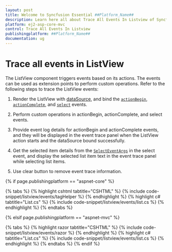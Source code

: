 ```yaml
---
layout: post
title: Welcome to Syncfusion Essential ##Platform_Name##
description: Learn here all about Trace All Events In Listview of Syncfusion Essential ##Platform_Name## widgets based on HTML5 and jQuery.
platform: ej2-asp-core-mvc
control: Trace All Events In Listview
publishingplatform: ##Platform_Name##
documentation: ug
---
```


# Trace all events in ListView

The ListView component triggers events based on its actions. The events can be used as extension points to perform
custom operations. Refer to the following steps to trace the ListView events:

1. Render the ListView with
[dataSource](https://ej2.syncfusion.com/documentation/api/list-view/#datasource), and
bind the [`actionBegin`](https://ej2.syncfusion.com/documentation/api/list-view/#actionbegin),
[`actionComplete`](https://ej2.syncfusion.com/documentation/api/list-view/#actioncomplete),
and [`select`](https://ej2.syncfusion.com/documentation/api/list-view/#select) events.

2. Perform custom operations in actionBegin, actionComplete, and select events.

3. Provide event log details for actionBegin and actionComplete events, and they will be displayed in the event trace panel
when the ListView action starts and the dataSource bound successfully.

4. Get the selected item details from the
[`SelectEventArgs`](https://ej2.syncfusion.com/documentation/api/list-view/selectEventArgs/) in the
select event, and display the selected list item text in the event trace panel while selecting list items.

5. Use clear button to remove event trace information.

{% if page.publishingplatform == "aspnet-core" %}

{% tabs %}
{% highlight cshtml tabtitle="CSHTML" %}
{% include code-snippet/listview/events/tagHelper %}
{% endhighlight %}
{% highlight c# tabtitle="List.cs" %}
{% include code-snippet/listview/events/list.cs %}
{% endhighlight %}
{% endtabs %}

{% elsif page.publishingplatform == "aspnet-mvc" %}

{% tabs %}
{% highlight razor tabtitle="CSHTML" %}
{% include code-snippet/listview/events/razor %}
{% endhighlight %}
{% highlight c# tabtitle="List.cs" %}
{% include code-snippet/listview/events/list.cs %}
{% endhighlight %}
{% endtabs %}
{% endif %}

